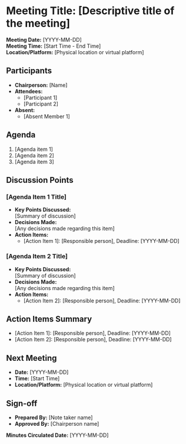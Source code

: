 # Meeting Title: [Descriptive title of the meeting]
**Meeting Date:** [YYYY-MM-DD]  
**Meeting Time:** [Start Time - End Time]  
**Location/Platform:** [Physical location or virtual platform]

## Participants
- **Chairperson:** [Name]  
- **Attendees:**  
  - [Participant 1]  
  - [Participant 2]  
- **Absent:**  
  - [Absent Member 1]  

## Agenda
1. [Agenda item 1]
2. [Agenda item 2]
3. [Agenda item 3]

## Discussion Points

### [Agenda Item 1 Title]
- **Key Points Discussed:**  
  [Summary of discussion]
- **Decisions Made:**  
  [Any decisions made regarding this item]
- **Action Items:**  
  - [Action Item 1]: [Responsible person], Deadline: [YYYY-MM-DD]

### [Agenda Item 2 Title]
- **Key Points Discussed:**  
  [Summary of discussion]
- **Decisions Made:**  
  [Any decisions made regarding this item]
- **Action Items:**  
  - [Action Item 2]: [Responsible person], Deadline: [YYYY-MM-DD]

## Action Items Summary
- [Action Item 1]: [Responsible person], Deadline: [YYYY-MM-DD]  
- [Action Item 2]: [Responsible person], Deadline: [YYYY-MM-DD]

## Next Meeting
- **Date:** [YYYY-MM-DD]  
- **Time:** [Start Time]  
- **Location/Platform:** [Physical location or virtual platform]

## Sign-off
- **Prepared By:** [Note taker name]  
- **Approved By:** [Chairperson name]  

**Minutes Circulated Date:** [YYYY-MM-DD]